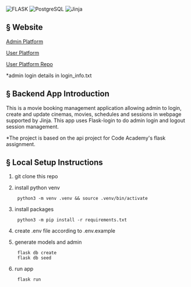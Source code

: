![FLASK](https://img.shields.io/badge/flask-%2320232a.svg?style=for-the-badge&logo=flask&logoColor=%2361DAFB)
![PostgreSQL](https://img.shields.io/badge/PostgreSQL-%2320232a.svg?style=for-the-badge&logo=PostgreSQL&logoColor=green)
![Jinja](https://img.shields.io/badge/Jinja-%2320232a.svg?style=for-the-badge&logo=Jinja&logoColor=green)

## § Website

[Admin Platform](https://shownbooking-a10ea6e13f6b.herokuapp.com/admin)

[User Platform](https://show-booking.netlify.app/)

[User Platform Repo](https://github.com/elle-n-lu/movie-booking-front)

*admin login details in login_info.txt

## § Backend App Introduction

This is a movie booking management application allowing admin to login, create and update cinemas, movies, schedules and sessions in webpage supported by Jinja.
This app uses Flask-login to do admin login and logout session management.

*The project is based on the api project for Code Academy's flask assignment. 

## § Local Setup Instructions

1. git clone this repo

2. install python venv

        python3 -m venv .venv && source .venv/bin/activate 

3. install packages

        python3 -m pip install -r requirements.txt

4. create .env file according to .env.example

5. generate models and admin

        flask db create
        flask db seed
    
6. run app

        flask run



